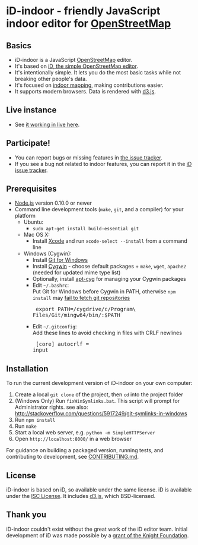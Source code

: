 # iD-indoor - friendly JavaScript indoor editor for [OpenStreetMap](http://www.openstreetmap.org/)

## Basics

* iD-indoor is a JavaScript [OpenStreetMap](http://www.openstreetmap.org/) editor.
* It's based on [iD, the simple OpenStreetMap editor](http://ideditor.com/).
* It's intentionally simple. It lets you do the most basic tasks while
  not breaking other people's data.
* It's focused on [indoor mapping](http://wiki.openstreetmap.org/wiki/Indoor_Mapping), making contributions easier.
* It supports modern browsers. Data is rendered with [d3.js](http://d3js.org/).

## Live instance

* See [it working in live here](http://github.pavie.info/id-indoor).

## Participate!

* You can report bugs or missing features in [the issue tracker](https://git.framasoft.org/PanierAvide/iD-indoor/issues).
* If you see a bug not related to indoor features, you can report it in the [iD issue tracker](https://github.com/openstreetmap/iD/issues).

## Prerequisites
* [Node.js](http://nodejs.org/) version 0.10.0 or newer
* Command line development tools (`make`, `git`, and a compiler) for your platform
  * Ubuntu:
    * `sudo apt-get install build-essential git`
  * Mac OS X:
    * Install [Xcode](https://developer.apple.com/xcode/) and run `xcode-select --install` from a command line
  * Windows (Cygwin):
    * Install [Git for Windows](https://git-scm.com/downloads)
    * Install [Cygwin](https://cygwin.com/install.html) - choose default packages + `make`, `wget`, `apache2` (needed for updated mime type list)
    * Optionally, install [apt-cyg](https://github.com/transcode-open/apt-cyg) for managing your Cygwin packages
    * Edit `~/.bashrc`:<br/>
      Put Git for Windows before Cygwin in PATH, otherwise `npm install` may [fail to fetch git repositories](https://github.com/npm/npm/issues/7456)<br/><pre>
      export PATH=/cygdrive/c/Program\ Files/Git/mingw64/bin/:$PATH</pre>
    * Edit `~/.gitconfig`:<br/>
      Add these lines to avoid checking in files with CRLF newlines<br><pre>
      [core]
          autocrlf = input</pre>

## Installation

To run the current development version of iD-indoor on your own computer:

1. Create a local `git clone` of the project, then `cd` into the project folder
2. (Windows Only)  Run `fixWinSymlinks.bat`.  This script will prompt for Administrator rights.  see also: http://stackoverflow.com/questions/5917249/git-symlinks-in-windows
3. Run `npm install`
4. Run `make`
5. Start a local web server, e.g. `python -m SimpleHTTPServer`
6. Open `http://localhost:8000/` in a web browser

For guidance on building a packaged version, running tests, and contributing to
development, see [CONTRIBUTING.md](CONTRIBUTING.md).

## License

iD-indoor is based on iD, so available under the same license.
iD is available under the [ISC License](https://opensource.org/licenses/ISC).
It includes [d3.js](http://d3js.org/), which BSD-licensed.

## Thank you

iD-indoor couldn't exist without the great work of the iD editor team.
Initial development of iD was made possible by a [grant of the Knight Foundation](http://www.mapbox.com/blog/knight-invests-openstreetmap/).
